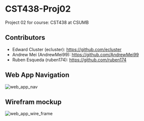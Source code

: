# CST438-Proj02
Project 02 for course: CST438 at CSUMB

## Contributors
- Edward Cluster (ecluster): https://github.com/ecluster
- Andrew Mei (AndrewMei99): https://github.com/AndrewMei99
- Ruben Esqueda (ruben174): https://github.com/ruben174

## Web App Navigation
![web_app_nav](https://user-images.githubusercontent.com/53790807/134642270-05c72754-3da9-47d5-9a1e-9c06ca530e7a.png)

## Wirefram mockup
![web_app_wire_frame](https://user-images.githubusercontent.com/53790807/134649099-5f667d54-3a52-4c32-9e38-4862b82ca1d5.png)
